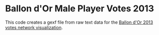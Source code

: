 # Ballon d'Or Male Player Votes 2013

This code creates a gexf file from raw text data for the [Ballon d'Or 2013 votes network visualization](http://exploringdata.github.io/vis/ballon-dor-male-players-votes-2013/).
